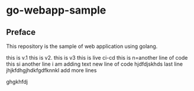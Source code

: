 # go-webapp-sample



## Preface
This repository is the sample of web application using golang.

this is v.1
this is v2.
this is v3
this is live ci-cd
this is n=another line of code
this si another line
i am adding text 
new line of code 
hjdfdjskhds
last line 
jhjkfdhgjhdkfgdfknnkl
add more lines 


ghgkhfdj
